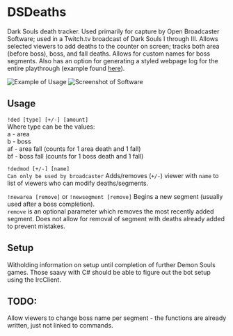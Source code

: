 # DSDeaths
Dark Souls death tracker. Used primarily for capture by Open Broadcaster Software; used in a Twitch.tv broadcast of Dark Souls I through III. Allows selected viewers to add deaths to the counter on screen; tracks both area (before boss), boss, and fall deaths. Allows for custom names for boss segments. Also has an option for generating a styled webpage log for the entire playthrough (example found [here](http://perterter.com/DS1)).

![Example of Usage](https://i.imgur.com/CPvMjr1.png)
![Screenshot of Software](https://i.imgur.com/eE9IMcz.png)

## Usage

```!ded [type] [+/-] [amount]```  
Where type can be the values:  
  a - area  
  b - boss  
  af - area fall (counts for 1 area death and 1 fall)  
  bf - boss fall (counts for 1 boss death and 1 fall)  

```!dedmod [+/-] [name]```  
```Can only be used by broadcaster```
Adds/removes (`+/-`) viewer with `name` to list of viewers who can modify deaths/segments.

```!newarea [remove]``` or ```!newsegment [remove]```
Begins a new segment (usually used after a boss completion).  
`remove` is an optional parameter which removes the most recently added segment. Does not allow for removal of segment with deaths already added to prevent mistakes.

## Setup
Witholding information on setup until completion of further Demon Souls games. Those saavy with C# should be able to figure out the bot setup using the IrcClient.

## TODO:
Allow viewers to change boss name per segment - the functions are already written, just not linked to commands.
